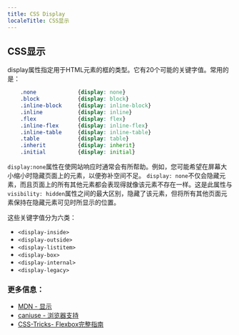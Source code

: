 ```yaml
---
title: CSS Display
localeTitle: CSS显示
---
```

## CSS显示

display属性指定用于HTML元素的框的类型。它有20个可能的关键字值。常用的是：

```css
    .none             {display: none} 
    .block            {display: block} 
    .inline-block     {display: inline-block} 
    .inline           {display: inline} 
    .flex             {display: flex} 
    .inline-flex      {display: inline-flex} 
    .inline-table     {display: inline-table} 
    .table            {display: table} 
    .inherit          {display: inherit} 
    .initial          {display: initial} 
```

`display:none`属性在使网站响应时通常会有所帮助。例如，您可能希望在屏幕大小缩小时隐藏页面上的元素，以便弥补空间不足。 `display: none`不仅会隐藏元素，而且页面上的所有其他元素都会表现得就像该元素不存在一样。这是此属性与`visibility: hidden`属性之间的最大区别，隐藏了该元素，但将所有其他页面元素保持在隐藏元素可见时所显示的位置。

这些关键字值分为六类：

*   `<display-inside>`
*   `<display-outside>`
*   `<display-listitem>`
*   `<display-box>`
*   `<display-internal>`
*   `<display-legacy>`

### 更多信息：

*   [MDN - 显示](https://developer.mozilla.org/en-US/docs/Web/CSS/display)
*   [caniuse - 浏览器支持](http://caniuse.com/#search=display)
*   [CSS-Tricks- Flexbox完整指南](https://css-tricks.com/snippets/css/a-guide-to-flexbox/)